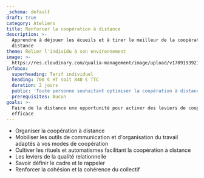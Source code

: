 ```yaml
---
_schema: default
draft: true
category: Ateliers
title: Renforcer la coopération à distance
description: >-
  Apprendre à déjouer les écueils et à tirer le meilleur de la coopération à
  distance
theme: Relier l'individu à son environnement
image: >-
  https://res.cloudinary.com/qualia-management/image/upload/v1709193921/flower_xtyxkp.jpg
infobox:
  superheading: Tarif individuel
  heading: 700 € HT soit 840 € TTC
  duration: 2 jours
  public: 'Toute personne souhaitant optimiser la coopération à distance. '
  prerequisites: Aucun
goals: >-
  Faire de la distance une opportunité pour activer des leviers de coopération
  efficace
---
```


* Organiser la coopération à distance
* Mobiliser les outils de communication et d'organisation du travail adaptés à vos modes de coopération
* Cultiver les rituels et automatismes facilitant la coopération à distance
* Les leviers de la qualité relationnelle
* Savoir définir le cadre et le rappeler
* Renforcer la cohésion et la cohérence du collectif
